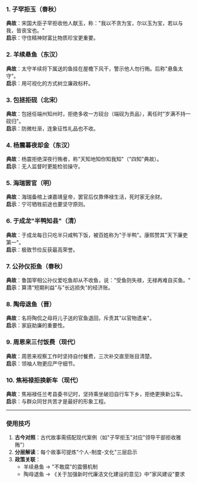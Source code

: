 
### **1. 子罕拒玉（春秋）**
**典故**：宋国大臣子罕拒收他人献玉，称："我以不贪为宝，尔以玉为宝，若以与我，皆丧宝也。"  
**启示**：守住精神财富比物质珍宝更重要。

### **2. 羊续悬鱼（东汉）**
**典故**：太守羊续将下属送的鱼挂在屋檐下风干，警示他人勿行贿。后称"悬鱼太守"。  
**启示**：用可视化的方式树立廉政标杆。

### **3. 包拯拒砚（北宋）**
**典故**：包拯任端州知州时，拒绝多收一方砚台（端砚为贡品），离任时"岁满不持一砚归"。  
**启示**：防微杜渐，连象征性礼品也不收。

### **4. 杨震暮夜却金（东汉）**
**典故**：杨震拒绝深夜行贿者，称"天知地知你知我知"（"四知"典故）。  
**启示**：无人监督时更能检验操守。

### **5. 海瑞罢官（明）**
**典故**：海瑞备棺上谏嘉靖皇帝，罢官后仅靠俸禄生活，死时家无余财。  
**启示**：宁可牺牲前途也要坚守原则。

### **6. 于成龙"半鸭知县"（清）**
**典故**：于成龙每日只吃半只咸鸭下饭，被百姓称为"于半鸭"。康熙赞其"天下廉吏第一"。  
**启示**：极致节俭反获最高荣誉。

### **7. 公孙仪拒鱼（春秋）**
**典故**：鲁国宰相公孙仪爱吃鱼却从不收鱼，说："受鱼则失禄，无禄再难自买鱼。"  
**启示**：算清"短期利益"与"长远损失"的经济账。

### **8. 陶母退鱼（晋）**
**典故**：名将陶侃之母将儿子送的官鱼退回，斥责其"以官物遗亲"。  
**启示**：家庭助廉的重要性。

### **9. 周恩来三付饭费（现代）**
**典故**：周恩来视察工作时坚持自付餐费，三次补交直至账目清楚。  
**启示**：领袖人物更应严守细节。

### **10. 焦裕禄拒换新车（现代）**
**典故**：焦裕禄任兰考县委书记时，坚持乘坐破旧自行车下乡，拒绝更换新公车。  
**启示**：与群众同甘共苦才是最好的形象工程。

---

### **使用技巧**
1. **古今对照**：古代故事需搭配现代案例（如"子罕拒玉"对应"领导干部拒收雅贿"）  
2. **分层解读**：每个故事可提炼"个人-制度-文化"三层启示  
3. **政策关联**：  
   - 羊续悬鱼 → "不敢腐"的震慑机制  
   - 陶母退鱼 → 《关于加强新时代廉洁文化建设的意见》中"家风建设"要求  
